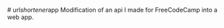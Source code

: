 #   u r l _ s h o r t e n e r _ a p p 
Modification of an api I made for FreeCodeCamp into a web app.
 
 

